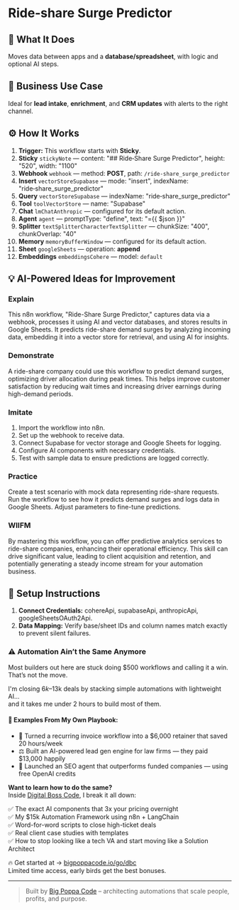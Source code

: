 # Ride‑share Surge Predictor
  ## 🚀 What It Does
  Moves data between apps and a **database/spreadsheet**, with logic and optional AI steps.
  
  ## 💼 Business Use Case
  Ideal for **lead intake**, **enrichment**, and **CRM updates** with alerts to the right channel.
  
  ## ⚙️ How It Works
  1. **Trigger:** This workflow starts with **Sticky**.
  2. **Sticky** `stickyNote` — content: "## Ride‑Share Surge Predictor", height: "520", width: "1100"
3. **Webhook** `webhook` — method: **POST**, path: `/ride‑share_surge_predictor`
4. **Insert** `vectorStoreSupabase` — mode: "insert", indexName: "ride‑share_surge_predictor"
5. **Query** `vectorStoreSupabase` — indexName: "ride‑share_surge_predictor"
6. **Tool** `toolVectorStore` — name: "Supabase"
7. **Chat** `lmChatAnthropic` — configured for its default action.
8. **Agent** `agent` — promptType: "define", text: "={{ $json }}"
9. **Splitter** `textSplitterCharacterTextSplitter` — chunkSize: "400", chunkOverlap: "40"
10. **Memory** `memoryBufferWindow` — configured for its default action.
11. **Sheet** `googleSheets` — operation: **append**
12. **Embeddings** `embeddingsCohere` — model: `default`
  
  ## 💡 AI-Powered Ideas for Improvement
  ### Explain
This n8n workflow, "Ride-Share Surge Predictor," captures data via a webhook, processes it using AI and vector databases, and stores results in Google Sheets. It predicts ride-share demand surges by analyzing incoming data, embedding it into a vector store for retrieval, and using AI for insights.

### Demonstrate
A ride-share company could use this workflow to predict demand surges, optimizing driver allocation during peak times. This helps improve customer satisfaction by reducing wait times and increasing driver earnings during high-demand periods.

### Imitate
1. Import the workflow into n8n.
2. Set up the webhook to receive data.
3. Connect Supabase for vector storage and Google Sheets for logging.
4. Configure AI components with necessary credentials.
5. Test with sample data to ensure predictions are logged correctly.

### Practice
Create a test scenario with mock data representing ride-share requests. Run the workflow to see how it predicts demand surges and logs data in Google Sheets. Adjust parameters to fine-tune predictions.

### WIIFM
By mastering this workflow, you can offer predictive analytics services to ride-share companies, enhancing their operational efficiency. This skill can drive significant value, leading to client acquisition and retention, and potentially generating a steady income stream for your automation business.
  
  ## 🔧 Setup Instructions
  1. **Connect Credentials:** cohereApi, supabaseApi, anthropicApi, googleSheetsOAuth2Api.
2. **Data Mapping:** Verify base/sheet IDs and column names match exactly to prevent silent failures.
  
### ⚠️ Automation Ain’t the Same Anymore

Most builders out here are stuck doing $500 workflows and calling it a win.  
That’s not the move.  

I'm closing $6k–$13k deals by stacking simple automations with lightweight AI...  
and it takes me under 2 hours to build most of them.

#### 🧠 Examples From My Own Playbook:
- 🔁 Turned a recurring invoice workflow into a $6,000 retainer that saved 20 hours/week  
- ⚖️ Built an AI-powered lead gen engine for law firms — they paid $13,000 happily  
- 🚀 Launched an SEO agent that outperforms funded companies — using free OpenAI credits  

**Want to learn how to do the same?**  
Inside [Digital Boss Code](https://bigpoppacode.io/go/dbc), I break it all down:

✅ The exact AI components that 3x your pricing overnight  
✅ My $15k Automation Framework using n8n + LangChain  
✅ Word-for-word scripts to close high-ticket deals  
✅ Real client case studies with templates  
✅ How to stop looking like a tech VA and start moving like a Solution Architect  

🔥 Get started at → [bigpoppacode.io/go/dbc](https://bigpoppacode.io/go/dbc)  
Limited time access, early birds get the best bonuses.

---
> Built by [Big Poppa Code](https://bigpoppacode.io) – architecting automations that scale people, profits, and purpose.
  